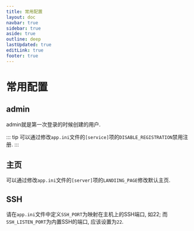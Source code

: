 ```yaml
---
title: 常用配置
layout: doc
navbar: true
sidebar: true
aside: true
outline: deep
lastUpdated: true
editLink: true
footer: true
---
```


# 常用配置

## admin

admin就是第一次登录的时候创建的用户.

::: tip
可以通过修改`app.ini`文件的`[service]`项的`DISABLE_REGISTRATION`禁用注册.
:::

## 主页

可以通过修改`app.ini`文件的`[server]`项的`LANDIING_PAGE`修改默认主页.

## SSH

请在`app.ini`文件中定义`SSH_PORT`为映射在主机上的SSH端口, 如22; 而`SSH_LISTEN_PORT`为内置SSH的端口, 应该设置为`22`.